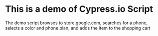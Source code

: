 # This is a demo of Cypress.io Script

The demo script browses to store.google.com, searches for a phone, selects a color and phone plan, and adds the item to the shopping cart
